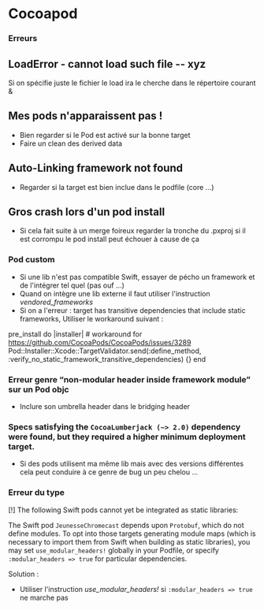 # Cocoapod

### Erreurs

## LoadError - cannot load such file -- xyz
Si on spécifie juste le fichier le load ira le cherche dans le répertoire courant &

## Mes pods n'apparaissent pas !
* Bien regarder si le Pod est activé sur la bonne target
* Faire un clean des derived data

## Auto-Linking framework not found
* Regarder si la target est bien inclue dans le podfile (core ...)

## Gros crash lors d'un pod install
* Si cela fait suite à un merge foireux regarder la tronche du .pxproj si il est corrompu le pod install peut échouer à cause de ça

### Pod custom
* Si une lib n'est pas compatible Swift, essayer de pécho un framework et de l'intégrer tel quel (pas ouf ...)
* Quand on intègre une lib externe il faut utiliser l'instruction *vendored_frameworks*
* Si on a l'erreur : target has transitive dependencies that include static frameworks, Utiliser le workaround suivant :

pre_install do |installer|
	# workaround for https://github.com/CocoaPods/CocoaPods/issues/3289
	Pod::Installer::Xcode::TargetValidator.send(:define_method, :verify_no_static_framework_transitive_dependencies) {}
end


### Erreur genre “non-modular header inside framework module” sur un Pod objc
* Inclure son umbrella header dans le bridging header


### Specs satisfying the `CocoaLumberjack (~> 2.0)` dependency were found, but they required a higher minimum deployment target.
* Si des pods utilisent ma même lib mais avec des versions différentes cela peut conduire à ce genre de bug un peu chelou ...

### Erreur du type 
[!] The following Swift pods cannot yet be integrated as static libraries:

The Swift pod `JeunesseChromecast` depends upon `Protobuf`, which do not define modules. To opt into those targets generating module maps (which is necessary to import them from Swift when building as static libraries), you may set `use_modular_headers!` globally in your Podfile, or specify `:modular_headers => true` for particular dependencies.

Solution :
* Utiliser l'instruction *use_modular_headers!* si `:modular_headers => true` ne marche pas
